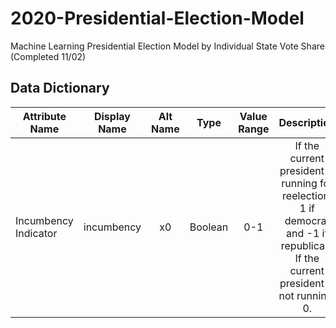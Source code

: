 # 2020-Presidential-Election-Model
Machine Learning Presidential Election Model by Individual State Vote Share (Completed 11/02)

## Data Dictionary

| Attribute Name | Display Name | Alt Name | Type | Value Range | Description | Source |
| ------------- |:-------------:| :-------------:| :-------------:| :-------------:| :-------------:| -----:|
| Incumbency Indicator | incumbency | x0 | Boolean | 0-1 | If the current president is running for reelection, 1 if democrat and -1 if republican. If the current president is not running, 0. | https://en.wikipedia.org/wiki/United_States_presidential_election |

